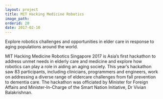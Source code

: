 ```yaml
---
layout: project
title: MIT Hacking Medicine Robotics
image_path: 
orderid: 20
date: 2017-02-10
---
```

Explore robotics challenges and opportunities in elder care in response to aging populations around the world.
<!--more-->

MIT Hacking Medicine Robotics Singapore 2017 is Asia’s first hackathon to address unmet needs in elderly care and medicine and explore how robotics can play a role in aiding an aging society. This year’s hackathon saw 83 participants, including clinicians, programmers and engineers, work on addressing a diverse range of eldercare challenges from fall prevention to dementia care. The hackathon was officiated by Minister for Foreign Affairs and Minister-In-Charge of the Smart Nation Initiative, Dr Vivian Balakrishnan.
 




